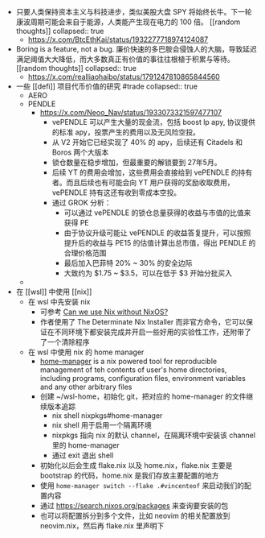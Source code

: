 - 只要人类保持资本主义与科技进步，类似美股大盘 SPY 将始终长牛。下一轮康波周期可能会来自于能源，人类能产生现在电力的 100 倍。 [[random thoughts]]
  collapsed:: true
	- https://x.com/BtcEthKai/status/1932277718974124087
- Boring is a feature, not a bug. 廉价快速的多巴胺会侵蚀人的大脑，导致延迟满足阈值大大降低，而大多数真正有价值的事往往根植于积累与等待。 [[random thoughts]]
  collapsed:: true
	- https://x.com/realliaohaibo/status/1791247810865844560
- 一些 [[defi]] 项目代币价值的研究 #trade
  collapsed:: true
	- AERO
	- PENDLE
		- https://x.com/Neoo_Nav/status/1933073321597477107
			- vePENDLE 可以产生大量的现金流，包括 boost lp apy, 协议提供的标准 apy，投票产生的费用以及无风险空投。
			- 从 V2 开始它已经实现了 40% 的 apy，后续还有 Citadels 和 Boros 两个大版本
			- 锁仓数量在稳步增加，但最重要的解锁要到 27年5月。
			- 后续 YT 的费用会增加，这些费用会直接给到 vePENDLE 的持有者。而且后续也有可能会向 YT 用户获得的奖励收取费用，vePENDLE 持有这还有收到零成本空投。
			- 通过 GROK 分析：
				- 可以通过 vePENDLE 的锁仓总量获得的收益与市值的比值来获得 PE
				- 由于协议升级可能让 vePENDLE 的收益答复提升，可以按照提升后的收益与 PE15 的估值计算出总市值，得出 PENDLE 的合理价格范围
				- 最后加入巴菲特 20% ~ 30% 的安全边际
				- 大致约为 $1.75 ~ $3.5，可以在低于 $3 开始分批买入
	-
- 在 [[wsl]] 中使用 [[nix]]
	- 在 wsl 中先安装 nix
		- 可参考 [Can we use Nix without NixOS?](https://www.youtube.com/watch?v=BMn_GWg2Ai0)
		- 作者使用了 The Determinate Nix Installer 而非官方命令，它可以保证在不同环境下都安装完成并开启一些好用的实验性工作，还附带了了一个清除程序
	- 在 wsl 中使用 nix 的 home manager
		- [home-manager](https://nix-community.github.io/home-manager/index.xhtml#ch-introduction) is a nix powered tool for reproducible management of teh contents of user's home directories, including  programs, configuration files, environment variables and any other arbitrary files
		- 创建 ~/wsl-home，初始化 git，把对应的 home-manager 的文件继续版本追踪
			- nix shell nixpkgs#home-manager
			- nix shell 用于启用一个隔离环境
			- nixpkgs 指向 nix 的默认 channel，在隔离环境中安装该 channel 里的 home-manager
			- 通过 exit 退出 shell
		- 初始化以后会生成 flake.nix 以及 home.nix，flake.nix 主要是 bootstrap 的代码，home.nix 是我们存放主要配置的地方
		- 使用 `home-manager switch --flake .#vincenteof` 来启动我们的配置内容
		- 通过 https://search.nixos.org/packages 来查询要安装的包
		- 也可以将配置拆分到多个文件，比如 neovim 的相关配置放到 neovim.nix，然后再 flake.nix 里声明下